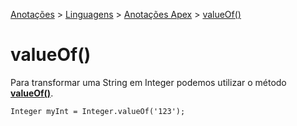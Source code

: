 <link rel="stylesheet" type="text/css" href="../../CSS/dark-theme.css">

[Anotações](../../) > [Linguagens](../Index.md) > [Anotações Apex](./Index.md) > [valueOf()](./IntegerValueOf.md)

# valueOf()

Para transformar uma String em Integer podemos utilizar o método **[valueOf()](./IntegerValueOf.md)**.

```apex
Integer myInt = Integer.valueOf('123');
```